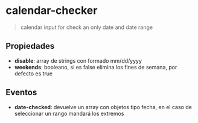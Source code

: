 # calendar-checker

> calendar input for check an only date and date range

## Propiedades
* **disable**: array de strings con formado mm/dd/yyyy
* **weekends**: booleano, si es false elimina los fines de semana, por defecto es true

## Eventos
* **date-checked**: devuelve un array con objetos tipo fecha, en el caso de seleccionar un rango mandará los extremos
